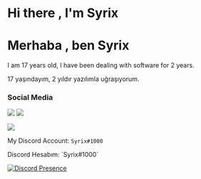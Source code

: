# Hi there , I'm Syrix
# Merhaba , ben Syrix

I am 17 years old, I have been dealing with software for 2 years.
</p>
17 yaşındayım, 2 yıldır yazılımla uğraşıyorum.

<h3>Social Media</h3>
<p align="left">
  <a href="https://discord.com/users/389084737177780234" target"blank_"><img src="https://img.shields.io/badge/discord%20-7289DA.svg?&style=for-the-badge&logo=discord&logoColor=white"></a>
  <a href="https://github.com/syrixshu" target"blank_"><img src="https://img.shields.io/badge/GitHub%20-191717.svg?&style=for-the-badge&logo=github&logoColor=white"></a>
</p>
  <a href="https://syrix.xyz/" target"blank_"><img src="https://img.shields.io/badge/-MY%20SITE-red"></a>
</p>

My Discord Account: ``Syrix#1000``
</p>
Discord Hesabım: `Syrix#1000`

[![Discord Presence](https://lanyard-profile-readme.vercel.app/api/389084737177780234)](https://discord.com/users/389084737177780234)


